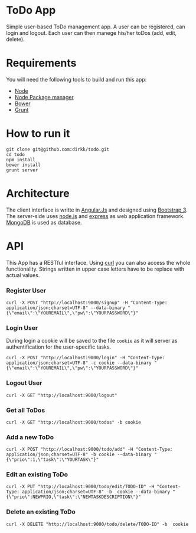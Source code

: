 ToDo App
=============================

Simple user-based ToDo management app. A user can be registered, can login and logout. Each user can then manege his/her toDos (add, edit, delete).

# Requirements

You will need the following tools to build and run this app:

 * [Node](http://nodejs.org/)
 * [Node Package manager](https://npmjs.org/)
 * [Bower](http://bower.io/)
 * [Grunt](http://gruntjs.com/)

# How to run it

    git clone git@github.com:dirkk/todo.git
    cd todo
    npm install
    bower install
    grunt server

# Architecture

The client interface is writte in [Angular.Js](http://angularjs.org/) and designed using [Bootstrap 3](http://getbootstrap.com/). The server-side uses [node.js](http://nodejs.org/) and [express](http://expressjs.com/) as web application framework. [MongoDB](http://www.mongodb.org/) is used as database.

# API

This App has a RESTful interface. Using [curl](http://curl.haxx.se) you can also access the whole functionality. Strings written in upper case letters have to be replace with actual values.

### Register User

    curl -X POST "http://localhost:9000/signup" -H "Content-Type: application/json;charset=UTF-8" --data-binary "{\"email\":\"YOUREMAIL\",\"pw\":\"YOURPASSWORD\"}"

### Login User

During login a cookie will be saved to the file `cookie` as it will server as authentification for the user-specific tasks.

    curl -X POST "http://localhost:9000/login" -H "Content-Type: application/json;charset=UTF-8" -c cookie --data-binary "{\"email\":\"YOUREMAIL\",\"pw\":\"YOURPASSWORD\"}"

### Logout User

    curl -X GET "http://localhost:9000/logout"

### Get all ToDos

    curl -X GET "http://localhost:9000/todos" -b cookie

### Add a new ToDo

    curl -X POST "http://localhost:9000/todo/add" -H "Content-Type: application/json;charset=UTF-8" -b cookie --data-binary "{\"prio\":1,\"task\":\"YOURTASK\"}"

### Edit an existing ToDo

    curl -X PUT "http://localhost:9000/todo/edit/TODO-ID" -H "Content-Type: application/json;charset=UTF-8" -b  cookie --data-binary "{\"prio\":NEWPRIO,\"task\":\"NEWTASKDESCRIPTION\"}"

### Delete an existing ToDo

    curl -X DELETE "http://localhost:9000/todo/delete/TODO-ID" -b  cookie
